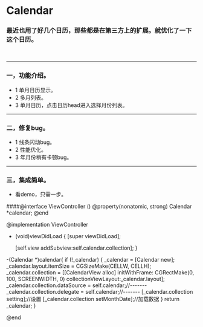 # Calendar

### 最近也用了好几个日历，那些都是在第三方上的扩展。就优化了一下这个日历。

<br>

----
 
### 一，功能介绍。

* 1 单月日历显示。
* 2 多月列表。
* 3 单月日历，点击日历head进入选择月份列表。

-----

### 二，修复bug。
* 1 线条闪动bug。
* 2 性能优化。
* 3 年月份稍有卡顿bug。

-----

### 三，集成简单。
* 看demo，只需一步。
<div>
####@interface ViewController ()
@property(nonatomic, strong) Calendar *calendar;
@end

@implementation ViewController

- (void)viewDidLoad {
    [super viewDidLoad];
    
    [self.view addSubview:self.calendar.collection];
}



-(Calendar *)calendar{
    if (!_calendar) {
        _calendar = [Calendar new];
        _calendar.layout.itemSize = CGSizeMake(CELLW, CELLH);
        _calendar.collection = [[CalendarView alloc] initWithFrame: CGRectMake(0, 100, SCREENWIDTH, 0) collectionViewLayout:_calendar.layout];
        _calendar.collection.dataSource = self.calendar;//-------
        _calendar.collection.delegate = self.calendar;//-------
        [_calendar.collection setting];//设置
        [_calendar.collection setMonthDate];//加载数据
    }
    return _calendar;
}

@end
</div>
